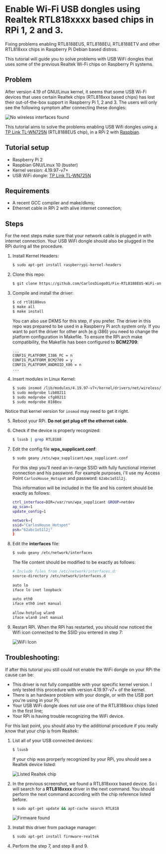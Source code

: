 Enable Wi-Fi USB dongles using Realtek RTL818xxxx based chips in RPi 1, 2 and 3.
====

Fixing problems enabling RTL8188EUS, RTL8188EU, RTL8188ETV and other RTL818xxx chips in Raspberry Pi Debian based distros.

This tutorial will guide you to solve problems with USB WiFi dongles that uses some of the previous Realtek Wi-Fi chips on Raspberry Pi systems.

Problem
------------------------

After version 4.19 of GNU/Linux kernel, it seems that some USB Wi-Fi devices that uses certain Realtek chips (RTL818xxx based chips) has lost their out-of-the-box support in Raspberry Pi 1, 2 and 3.
The users will only see the following symptom after connecting these dongles:

![No wireless interfaces found](https://i.ibb.co/598Ld0Z/2020-04-10-162444-1824x984-scrot.png)


This tutorial aims to solve the problems enabling USB Wifi dongles using a [TP Link TL-WN725N](https://www.tp-link.com/us/home-networking/usb-adapter/tl-wn725n/) (RTL8188EUS chip), in a RPi 2 with [Raspbian](https://www.raspbian.org/RaspbianImages).

Tutorial setup
------------------------
- Raspberry Pi 2 
- Raspbian GNU/Linux 10 (buster)
- Kernel version: 4.19.97-v7+
- USB WiFi dongle: [TP Link TL-WN725N](https://www.tp-link.com/us/home-networking/usb-adapter/tl-wn725n/) 


Requirements
------------------------
- A recent GCC compiler and make/dkms;
- Ethernet cable in RPi 2 with alive internet connection;


## Steps

For the next steps make sure that your network cable is plugged in with internet connection.
Your USB WiFi dongle should also be plugged in the RPi during all the procedure.

1. Install Kernel Headers:

	```sh
	$ sudo apt-get install raspberrypi-kernel-headers
	```
	
2. Clone this repo:
	
	```sh
	$ git clone https://github.com/CarlosDiogo01/Fix-RTL8188EUS-WiFi-on-Rpi.git
	```
	
3. Compile and install the driver:
	
	```sh
	$ cd rtl8188eus
	$ make all
	$ make install
	```
	
	You can also use DKMS for this step, if you prefer.
	The driver in this repo was prepared to be used in a Raspberry Pi arch system only. 
	If you want to port the driver for other arch (e.g i386) you need to change the platform configuration in Makefile.
	To ensure the RPi arch make compatibility, the Makefile has been configured to **BCM2709**:
	
	```sh
	...
	CONFIG_PLATFORM_I386_PC = n
	CONFIG_PLATFORM_BCM2709 = y
	CONFIG_PLATFORM_ANDROID_X86 = n
	...
	```

4. Insert modules in Linux Kernel:
	
	```sh
	$ sudo insmod /lib/modules/4.19.97-v7+/kernel/drivers/net/wireless/8188eu.ko
	$ sudo modprobe lib80211
	$ sudo modprobe cfg80211
	$ sudo modprobe 8188eu 
	```
	
Notice that kernel version for `insmod` may need to get it right.

5. Reboot your RPi. **Do not get plug off the ethernet cable**.

6. Check if the device is properly recognized:
	
	```sh
	$ lsusb | grep RTL8188
	```
	
7. Edit the config file **wpa_supplicant.conf**:
	
	```sh
	$ sudo geany /etc/wpa_supplicant/wpa_supplicant.conf
	```
	
	For this step you'll need an in-range SSID with fully functional internet connection and his password.
	For example purposes, i'll use my Access Point `CarlosHouse_Hotspot` and password: `62abc1o51l2j`.

	This information will be included in the file and his content should be exactly as follows:
	
	```sh
	ctrl_interface=DIR=/var/run/wpa_supplicant GROUP=netdev
	ap_scan=1
	update_config=1

	network={
	ssid="CarlosHouse_Hotspot"
	psk="62abc1o51l2j"
	}
	```

8. Edit the **interfaces** file:

	```sh
	$ sudo geany /etc/network/interfaces
	```
	The file content should be modified to be exactly as follows:	
	
	```sh
	# Include files from /etc/network/interfaces.d:
	source-directory /etc/network/interfaces.d
	 
	auto lo
	iface lo inet loopback
	 
	auto eth0
	iface eth0 inet manual
	 
	allow-hotplug wlan0
	iface wlan0 inet manual
	```
	
9. Restart RPi. When the RPi has restarted, you should now noticed the Wifi icon connected to the SSID you entered in step 7:

	![WiFi Icon](https://i.ibb.co/M9Y9WPj/2020-04-10-192302-1824x984-scrot.png)


Troubleshooting:
------------------------

If after this tutorial you still could not enable the WiFi dongle on your RPi the cause can be:

* This driver is not fully compatible with your specific kernel version. I only tested this procedure with version 4.19.97-v7+ of the kernel.
* There is an hardware problem with your dongle, or with the USB port you're using in your Pi;
* Your USB WiFi dongle does not use one of the RTL8188xxx chips listed in the first line;
* Your RPi is having trouble recognizing the WiFi device. 

For this last point, you should also try the additional procedure if you really know that your chip is from Realtek:

1. List all of your USB connected devices:
	
	```sh
	$ lsusb
	```
	
	If your chip was prorperly recognized by your RPi, you should see a Realtek device listed:

	![Listed Realtek chip](https://i.ibb.co/b6MV4np/2020-04-10-195508-836x134-scrot.png)

2. In the previous screenshot, we found a RTL818xxxx based device. 
So i will search for a **RTL818xxxx** driver in the next command. 
You should perform the next command according with the chip reference listed before.

	```sh
	$ sudo apt-get update && apt-cache search RTL818
	```
	
	![Firmware found](https://i.ibb.co/Kr0N4yT/2020-04-10-201957-684x134-scrot.png)

3. Install this driver from package manager:
	```sh
	$ sudo apt-get install firmware-realtek
	```

4. Perform the step 7, and step 8 and 9.
